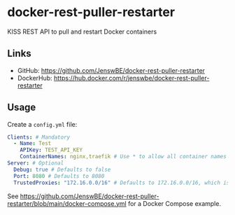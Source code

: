 # docker-rest-puller-restarter

KISS REST API to pull and restart Docker containers

## Links

- GitHub: https://github.com/JenswBE/docker-rest-puller-restarter
- DockerHub: https://hub.docker.com/r/jenswbe/docker-rest-puller-restarter

## Usage

Create a `config.yml` file:

```yaml
Clients: # Mandatory
  - Name: Test
    APIKey: TEST_API_KEY
    ContainerNames: nginx,traefik # Use * to allow all container names
Server: # Optional
  Debug: true # Defaults to false
  Port: 8080 # Defaults to 8080
  TrustedProxies: "172.16.0.0/16" # Defaults to 172.16.0.0/16, which is the default Docker IP range
```

See https://github.com/JenswBE/docker-rest-puller-restarter/blob/main/docker-compose.yml for a Docker Compose example.
